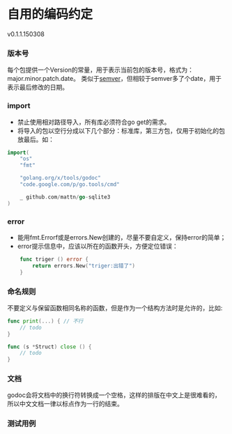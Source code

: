 自用的编码约定
=============
v0.1.1.150308

### 版本号
每个包提供一个Version的常量，用于表示当前包的版本号，格式为：major.minor.patch.date。
类似于[semver](http://semver.org/lang/zh-CN/)，但相较于semver多了个date，用于表示最后修改的日期。


### import
- 禁止使用相对路径导入，所有库必须符合go get的需求。
- 将导入的包以空行分成以下几个部分：标准库，第三方包，仅用于初始化的包放最后。如：
```go
import(
    "os"
    "fmt"

    "golang.org/x/tools/godoc"
    "code.google.com/p/go.tools/cmd"

    _ github.com/mattn/go-sqlite3
)
```


### error
- 能用fmt.Errorf或是errors.New创建的，尽量不要自定义，保持error的简单；
- error提示信息中，应该以所在的函数开头，方便定位错误：
```go
    func triger () error {
        return errors.New("triger:出错了")
    }
```


### 命名规则

不要定义与保留函数相同名称的函数，但是作为一个结构方法时是允许的，比如:
```go
func print(...) { // 不行
    // todo
}

func (s *Struct) close () {
    // todo
}
```


### 文档

godoc会将文档中的换行符转换成一个空格，这样的排版在中文上是很难看的，
所以中文文档一律以标点作为一行的结束。


### 测试用例

